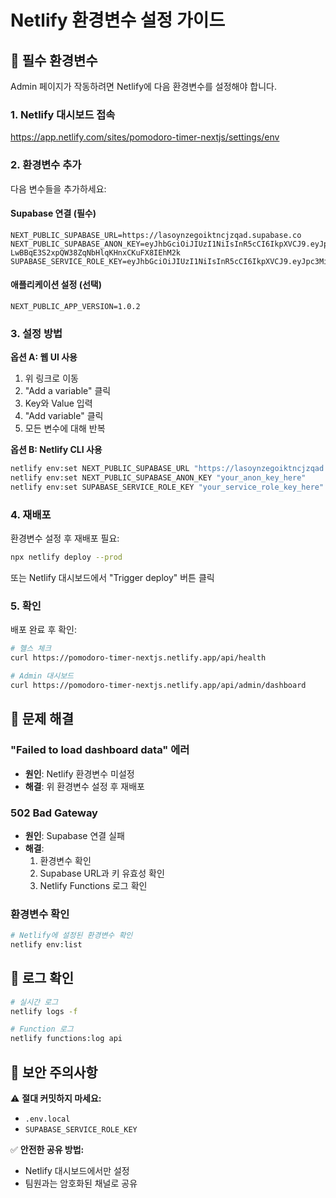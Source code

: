 # Netlify 환경변수 설정 가이드

## 🔧 필수 환경변수

Admin 페이지가 작동하려면 Netlify에 다음 환경변수를 설정해야 합니다.

### 1. Netlify 대시보드 접속

https://app.netlify.com/sites/pomodoro-timer-nextjs/settings/env

### 2. 환경변수 추가

다음 변수들을 추가하세요:

#### Supabase 연결 (필수)
```
NEXT_PUBLIC_SUPABASE_URL=https://lasoynzegoiktncjzqad.supabase.co
NEXT_PUBLIC_SUPABASE_ANON_KEY=eyJhbGciOiJIUzI1NiIsInR5cCI6IkpXVCJ9.eyJpc3MiOiJzdXBhYmFzZSIsInJlZiI6Imxhc295bnplZ29pa3RuY2p6cWFkIiwicm9sZSI6ImFub24iLCJpYXQiOjE3NTgxNzkwMTEsImV4cCI6MjA3Mzc1NTAxMX0.zHQX-LwBBqE3S2xpQW38ZqNbHlqKHnxCKuFX8IEhM2k
SUPABASE_SERVICE_ROLE_KEY=eyJhbGciOiJIUzI1NiIsInR5cCI6IkpXVCJ9.eyJpc3MiOiJzdXBhYmFzZSIsInJlZiI6Imxhc295bnplZ29pa3RuY2p6cWFkIiwicm9sZSI6InNlcnZpY2Vfcm9sZSIsImlhdCI6MTc1ODE3OTAxMSwiZXhwIjoyMDczNzU1MDExfQ.YCA9Mm2EKVOQP0XFTjbm89pDQUgMzsmnb2YMp63l6K0
```

#### 애플리케이션 설정 (선택)
```
NEXT_PUBLIC_APP_VERSION=1.0.2
```

### 3. 설정 방법

**옵션 A: 웹 UI 사용**
1. 위 링크로 이동
2. "Add a variable" 클릭
3. Key와 Value 입력
4. "Add variable" 클릭
5. 모든 변수에 대해 반복

**옵션 B: Netlify CLI 사용**
```bash
netlify env:set NEXT_PUBLIC_SUPABASE_URL "https://lasoynzegoiktncjzqad.supabase.co"
netlify env:set NEXT_PUBLIC_SUPABASE_ANON_KEY "your_anon_key_here"
netlify env:set SUPABASE_SERVICE_ROLE_KEY "your_service_role_key_here"
```

### 4. 재배포

환경변수 설정 후 재배포 필요:
```bash
npx netlify deploy --prod
```

또는 Netlify 대시보드에서 "Trigger deploy" 버튼 클릭

### 5. 확인

배포 완료 후 확인:
```bash
# 헬스 체크
curl https://pomodoro-timer-nextjs.netlify.app/api/health

# Admin 대시보드
curl https://pomodoro-timer-nextjs.netlify.app/api/admin/dashboard
```

## 🐛 문제 해결

### "Failed to load dashboard data" 에러
- **원인**: Netlify 환경변수 미설정
- **해결**: 위 환경변수 설정 후 재배포

### 502 Bad Gateway
- **원인**: Supabase 연결 실패
- **해결**: 
  1. 환경변수 확인
  2. Supabase URL과 키 유효성 확인
  3. Netlify Functions 로그 확인

### 환경변수 확인
```bash
# Netlify에 설정된 환경변수 확인
netlify env:list
```

## 📝 로그 확인

```bash
# 실시간 로그
netlify logs -f

# Function 로그
netlify functions:log api
```

## 🔐 보안 주의사항

⚠️ **절대 커밋하지 마세요:**
- `.env.local`
- `SUPABASE_SERVICE_ROLE_KEY`

✅ **안전한 공유 방법:**
- Netlify 대시보드에서만 설정
- 팀원과는 암호화된 채널로 공유
